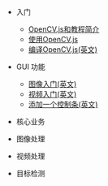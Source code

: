* 入门
  * [OpenCV.js和教程简介](tutorial_js_intro.md)
  * [使用OpenCV.js](tutorial_js_usage.md)
  * [编译OpenCV.js(英文)](tutorial_js_setup.md)

* GUI 功能
  * [图像入门(英文)](tutorial_js_image_display.md)
  * [视频入门(英文)](tutorial_js_video_display.md)
  * [添加一个控制条(英文)](tutorial_js_trackbar.md)
  
* 核心业务

* 图像处理

* 视频处理

* 目标检测